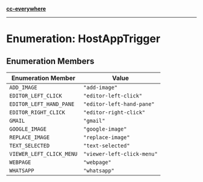 [**cc-everywhere**](../../../../../index.md)

***

# Enumeration: HostAppTrigger

## Enumeration Members

| Enumeration Member | Value |
| ------ | ------ |
| <a id="add_image"></a> `ADD_IMAGE` | `"add-image"` |
| <a id="editor_left_click"></a> `EDITOR_LEFT_CLICK` | `"editor-left-click"` |
| <a id="editor_left_hand_pane"></a> `EDITOR_LEFT_HAND_PANE` | `"editor-left-hand-pane"` |
| <a id="editor_right_click"></a> `EDITOR_RIGHT_CLICK` | `"editor-right-click"` |
| <a id="gmail"></a> `GMAIL` | `"gmail"` |
| <a id="google_image"></a> `GOOGLE_IMAGE` | `"google-image"` |
| <a id="replace_image"></a> `REPLACE_IMAGE` | `"replace-image"` |
| <a id="text_selected"></a> `TEXT_SELECTED` | `"text-selected"` |
| <a id="viewer_left_click_menu"></a> `VIEWER_LEFT_CLICK_MENU` | `"viewer-left-click-menu"` |
| <a id="webpage"></a> `WEBPAGE` | `"webpage"` |
| <a id="whatsapp"></a> `WHATSAPP` | `"whatsapp"` |
